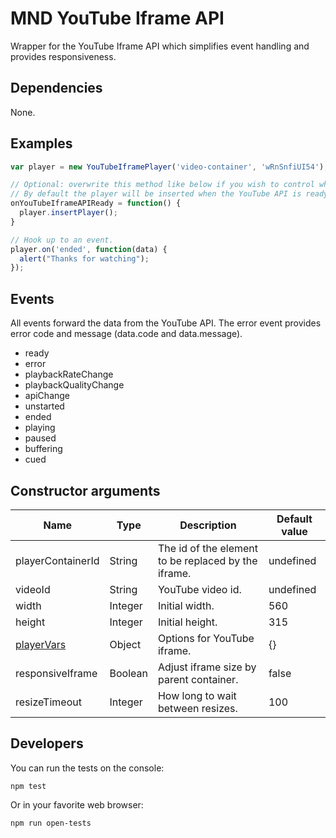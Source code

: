 MND YouTube Iframe API
======================
Wrapper for the YouTube Iframe API which simplifies event handling and provides responsiveness.

Dependencies
------------
None.

Examples
--------
```javascript
var player = new YouTubeIframePlayer('video-container', 'wRnSnfiUI54');

// Optional: overwrite this method like below if you wish to control when the player is inserted.
// By default the player will be inserted when the YouTube API is ready.
onYouTubeIframeAPIReady = function() {
  player.insertPlayer();
}

// Hook up to an event.
player.on('ended', function(data) {
  alert("Thanks for watching");
});
```

Events
------
All events forward the data from the YouTube API. The error event provides error code and message (data.code and data.message).

* ready
* error
* playbackRateChange
* playbackQualityChange
* apiChange
* unstarted
* ended
* playing
* paused
* buffering
* cued


Constructor arguments
---------------------
| Name                                                                  | Type    | Description                                         | Default value |
| ----                                                                  | ----    | -----------                                         | ------------- |
| playerContainerId                                                     | String  | The id of the element to be replaced by the iframe. | undefined     |
| videoId                                                               | String  | YouTube video id.                                   | undefined     |
| width                                                                 | Integer | Initial width.                                      | 560           |
| height                                                                | Integer | Initial height.                                     | 315           |
| [playerVars](https://developers.google.com/youtube/player_parameters) | Object  | Options for YouTube iframe.                         | {}            |
| responsiveIframe                                                      | Boolean | Adjust iframe size by parent container.             | false         |
| resizeTimeout                                                         | Integer | How long to wait between resizes.                   | 100           |

Developers
----------

You can run the tests on the console:
```
npm test
```

Or in your favorite web browser:
```
npm run open-tests
```
